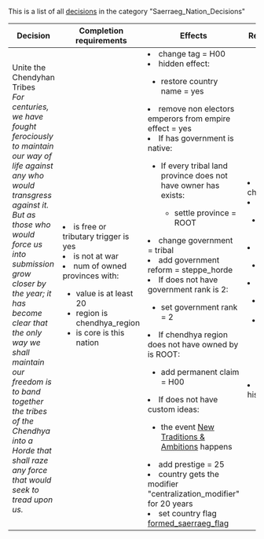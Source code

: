 This is a list of all [decisions](decisions.md) in the category "Saerraeg_Nation_Decisions"

| Decision | Completion requirements | Effects | Requirements to appear |
| ----- | ------ | ----- | ------ |
| <a name="saerraeg_nation">Unite the Chendyhan Tribes</a><br />*For centuries, we have fought ferociously to maintain our way of life against any who would transgress against it. But as those who would force us into submission grow closer by the year; it has become clear that the only way we shall maintain our freedom is to band together the tribes of the Chendhya into a Horde that shall raze any force that would seek to tread upon us.* | <li>is free or tributary trigger is yes</li><li>is not at war</li><li>num of owned provinces with:</li><ul><li>value is at least 20</li><li>region is chendhya_region</li><li>is core is this nation</li></ul> | <li>change tag = H00</li><li>hidden effect:</li><ul><li>restore country name = yes</li></ul><li>remove non electors emperors from empire effect = yes</li><li>If has government is native:</li><ul><li>If every tribal land province does not have owner has exists:</li><ul><li>settle province = ROOT</li></ul></ul><li>change government = tribal</li><li>add government reform = steppe_horde</li><li>If does not have government rank is 2:</li><ul><li>set government rank = 2</li></ul><li>If chendhya region does not have owned by is ROOT:</li><ul><li>add permanent claim = H00</li></ul><li>If does not have custom ideas:</li><ul><li>the event [New Traditions & Ambitions](../events/new_traditions_ambitions.md) happens</li></ul><li>add prestige = 25</li><li>country gets the modifier "centralization_modifier" for 20 years</li><li>set country flag [formed_saerraeg_flag](../flags/formed_saerraeg_flag.md)</li> | <li>primary culture is chendhyan</li><li>None of the following:</li><ul><li>has country flag [formed_saerraeg_flag](../flags/formed_saerraeg_flag.md)</li></ul><li>NOT:</li><ul><li>exists is H00</li></ul><li>Any of the following:</li><ul><li>is not former colonial nation</li><li>All of the following:</li><ul><li>is former colonial nation</li><li>is not controlled by the AI</li></ul></ul><li>is using normal or historical nations</li> |

